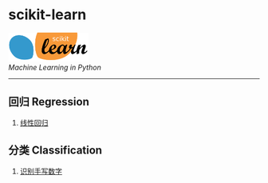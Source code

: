 # scikit-learn

[![官网](../images/scikit-learn-logo-small.png "官网")](http://scikit-learn.org/stable/index.html)  
*Machine Learning in Python*

-------------------------

## 回归 Regression
1. [线性回归](linear-regression)

## 分类 Classification
1. [识别手写数字](plot-digits-classification)


